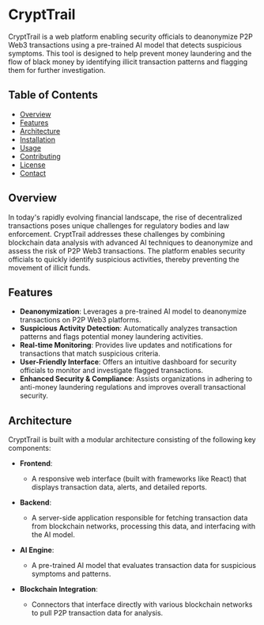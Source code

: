 # CryptTrail

CryptTrail is a web platform enabling security officials to deanonymize P2P Web3 transactions using a pre-trained AI model that detects suspicious symptoms. This tool is designed to help prevent money laundering and the flow of black money by identifying illicit transaction patterns and flagging them for further investigation.

## Table of Contents

- [Overview](#overview)
- [Features](#features)
- [Architecture](#architecture)
- [Installation](#installation)
- [Usage](#usage)
- [Contributing](#contributing)
- [License](#license)
- [Contact](#contact)

## Overview

In today's rapidly evolving financial landscape, the rise of decentralized transactions poses unique challenges for regulatory bodies and law enforcement. CryptTrail addresses these challenges by combining blockchain data analysis with advanced AI techniques to deanonymize and assess the risk of P2P Web3 transactions. The platform enables security officials to quickly identify suspicious activities, thereby preventing the movement of illicit funds.

## Features

- **Deanonymization**: Leverages a pre-trained AI model to deanonymize transactions on P2P Web3 platforms.
- **Suspicious Activity Detection**: Automatically analyzes transaction patterns and flags potential money laundering activities.
- **Real-time Monitoring**: Provides live updates and notifications for transactions that match suspicious criteria.
- **User-Friendly Interface**: Offers an intuitive dashboard for security officials to monitor and investigate flagged transactions.
- **Enhanced Security & Compliance**: Assists organizations in adhering to anti-money laundering regulations and improves overall transactional security.

## Architecture

CryptTrail is built with a modular architecture consisting of the following key components:

- **Frontend**:  
  - A responsive web interface (built with frameworks like React) that displays transaction data, alerts, and detailed reports.
  
- **Backend**:  
  - A server-side application responsible for fetching transaction data from blockchain networks, processing this data, and interfacing with the AI model.
  
- **AI Engine**:  
  - A pre-trained AI model that evaluates transaction data for suspicious symptoms and patterns.
  
- **Blockchain Integration**:  
  - Connectors that interface directly with various blockchain networks to pull P2P transaction data for analysis.

